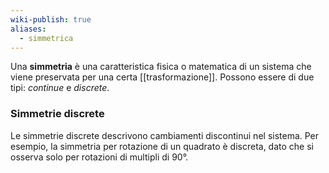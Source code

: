 ```yaml
---
wiki-publish: true
aliases:
  - simmetrica
---
```

Una **simmetria** è una caratteristica fisica o matematica di un sistema che viene preservata per una certa [[trasformazione]]. Possono essere di due tipi: *continue* e *discrete*.
### Simmetrie discrete
Le simmetrie discrete descrivono cambiamenti discontinui nel sistema. Per esempio, la simmetria per rotazione di un quadrato è discreta, dato che si osserva solo per rotazioni di multipli di 90°.